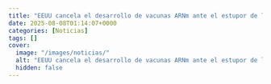 ```yaml
---
title: "EEUU cancela el desarrollo de vacunas ARNm ante el estupor de los científicos - 'Es absurdo, salvaron millones de vidas'"
date: 2025-08-08T01:14:07+0000
categories: [Noticias]
tags: []
cover:
  image: "/images/noticias/"
  alt: "EEUU cancela el desarrollo de vacunas ARNm ante el estupor de los científicos - 'Es absurdo, salvaron millones de vidas'"
  hidden: false
---
```



